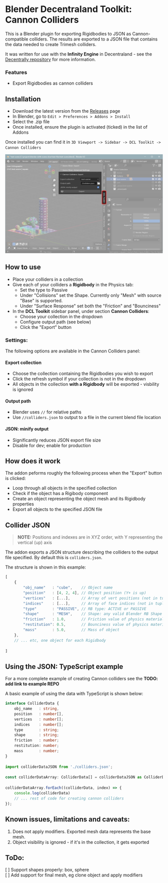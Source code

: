 # Blender Decentraland Toolkit: Cannon Colliders

This is a Blender plugin for exporting Rigidbodies to JSON as Cannon-compatible colliders. The results are exported to a JSON file that contains the data needed to create Trimesh colliders.

It was written for use with the **Infinity Engine** in Decentraland - see the [Decentrally repository](https://github.com/decentraland-scenes/decentrally) for more information.


### Features

* Export Rigidbodies as cannon colliders

Installation
--
* Download the latest version from the [Releases](/releases) page
* In Blender, go to `Edit > Preferences > Addons > Install`
* Select the .zip file
* Once installed, ensure the plugin is activated (ticked) in the list of Addons

Once installed you can find it in `3D Viewport -> Sidebar -> DCL Toolkit -> Cannon Colliders`

![blender ui panel location](./assets/blender-ui-location.png)


How to use
---
* Place your colliders in a collection
* Give each of your colliders a **Rigidbody** in the Physics tab:
	* Set the type to Passive
	* Under "Collisions" set the Shape. Currently only "Mesh" with source "Base" is supported.
	* Under "Surface Response" set both the "Friction" and "Bounciness"
* In the **DCL Toolkit** sidebar panel, under section **Cannon Colliders**: 
    * Choose your collection in the dropdown 
    * Configure output path (see below)
    * Click the "Export" button



### Settings:

The following options are available in the Cannon Colliders panel: 

#### Export collection

* Choose the collection containing the Rigidbodies you wish to export
* Click the refresh symbol if your collection is not in the dropdown
* All objects in the collection **with a Rigidbody** will be exported - visbility is ignored

#### Output path
* Blender uses `//` for relative paths
* Use `//colliders.json` to output to a file in the current blend file location

#### JSON: minify output
* Significantly reduces JSON export file size
* Disable for dev; enable for production


How does it work
--

The addon peforms roughly the following process when the "Export" button is clicked:

* Loop through all objects in the specified collection
* Check if the object has a Rigibody component
* Create an object representing the object mesh and its Rigidbody properties
* Export all objects to the specified JSON file


Collider JSON
---

> **NOTE:** Positions and indexes are in XYZ order, with Y representing the vertical (up) axis

The addon exports a JSON structure describing the colliders to the output file specified. By default this is `colliders.json`.

The structure is shown in this example:

```js
[
    {
        "obj_name"   : "cube",    // Object name
        "position"   : [4, 2, 4], // Object position (Y+ is up)
        "vertices"   : [...],     // Array of vert positions (not in tuples)
        "indices"    : [...],     // Array of face indices (not in tuples)
        "type"       : "PASSIVE", // RB type: ACTIVE or PASSIVE
        "shape"      : "MESH",    // Shape: any valid Blender RB Shape (Box, Mesh, etc) 
        "friction"   : 1.0,       // Friction value of physics material
        "restitution": 0.5,       // Bounciness value of physics material
        "mass"       : 5.0,       // Mass of object
    },
    // ... etc, one object for each Rigidbody

]
```

Using the JSON: TypeScript example
---

For a more complete example of creating Cannon colliders see the **TODO: add link to example REPO**

A basic example of using the data with TypeScript is shown below:

```ts
interface ColliderData {
	obj_name   : string,
	position   : number[],
	vertices   : number[];
	indices    : number[];
	type       : string;
	shape      : string;
	friction   : number;
	restitution: number;
	mass       : number;
}

import colliderDataJSON from './colliders.json';

const colliderDataArray: ColliderData[] = colliderDataJSON as ColliderData[];

colliderDataArray.forEach((colliderData, index) => {
	console.log(colliderData)
	// ... rest of code for creating cannon colliders
});
```


Known issues, limitations and caveats:
--

1) Does not apply modifiers. Exported mesh data represents the base mesh.
1) Object visibility is ignored - if it's in the collection, it gets exported

ToDo:
--
[ ] Support shapes properly: box, sphere  
[ ] Add support for final mesh, eg clone object and apply modifiers  